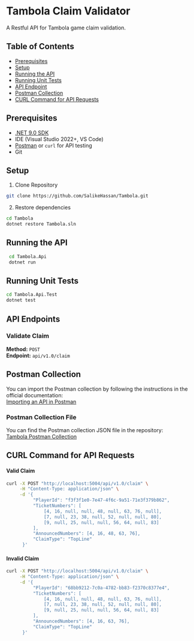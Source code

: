 # Tambola Claim Validator
A Restful API for Tambola game claim validation.

## Table of Contents
- [Prerequisites](#prerequisites)
- [Setup](#setup)
- [Running the API](#running-the-api)
- [Running Unit Tests](#running-unit-tests)
- [API Endpoint](#api-endpoint)
- [Postman Collection](#postman-collection)
- [CURL Command for API Requests](#curl-command-for-api-requests)

## Prerequisites
- [.NET 9.0 SDK](https://dotnet.microsoft.com/download)
- IDE (Visual Studio 2022+, VS Code)
- [Postman](https://www.postman.com/) or `curl` for API testing
- Git

## Setup
1. Clone Repository
  ```bash
  git clone https://github.com/SalikeHassan/Tambola.git
  ```
2. Restore dependencies
 ```bash
 cd Tambola
 dotnet restore Tambola.sln
 ```
## Running the API
   ```bash
    cd Tambola.Api
    dotnet run
   ```

## Running Unit Tests
   ```bash
   cd Tambola.Api.Test
   dotnet test
   ```
## API Endpoints
### Validate Claim
**Method:** `POST`  
**Endpoint:** `api/v1.0/claim`

## Postman Collection
You can import the Postman collection by following the instructions in the official documentation:  
 [Importing an API in Postman](https://learning.postman.com/docs/designing-and-developing-your-api/importing-an-api/)

### Postman Collection File
You can find the Postman collection JSON file in the repository:  
[Tambola Postman Collection](https://github.com/SalikeHassan/Tambola/blob/main/Tambola.postman_collection.json)

## CURL Command for API Requests
#### Valid Claim
```bash
curl -X POST "http://localhost:5004/api/v1.0/claim" \
     -H "Content-Type: application/json" \
     -d '{
          "PlayerId": "f3f3f1e0-7e47-4f6c-9a51-71e3f379b862",
          "TicketNumbers": [
              [4, 16, null, null, 48, null, 63, 76, null],
              [7, null, 23, 38, null, 52, null, null, 80],
              [9, null, 25, null, null, 56, 64, null, 83]
          ],
          "AnnouncedNumbers": [4, 16, 48, 63, 76],
          "ClaimType": "TopLine"
      }'
```
#### Invalid Claim
```bash
curl -X POST "http://localhost:5004/api/v1.0/claim" \
     -H "Content-Type: application/json" \
     -d '{
          "PlayerId": "68bb9212-7c0a-4782-bb83-f2370c8377e4",
          "TicketNumbers": [
              [4, 16, null, null, 48, null, 63, 76, null],
              [7, null, 23, 38, null, 52, null, null, 80],
              [9, null, 25, null, null, 56, 64, null, 83]
          ],
          "AnnouncedNumbers": [4, 16, 63, 76],
          "ClaimType": "TopLine"
      }'
```

